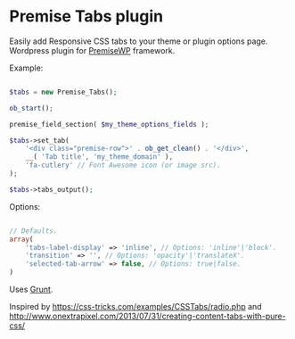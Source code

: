 # Premise Tabs plugin

Easily add Responsive CSS tabs to your theme or plugin options page.
Wordpress plugin for [PremiseWP](https://github.com/PremiseWP/Premise-WP) framework.

Example:

```php

$tabs = new Premise_Tabs();

ob_start();

premise_field_section( $my_theme_options_fields );

$tabs->set_tab(
	'<div class="premise-row">' . ob_get_clean() . '</div>',
	__( 'Tab title', 'my_theme_domain' ),
	'fa-cutlery' // Font Awesome icon (or image src).
);

$tabs->tabs_output();

```

Options:

```php

// Defaults.
array(
	'tabs-label-display' => 'inline', // Options: 'inline'|'block'.
	'transition' => '', // Options: 'opacity'|'translateX'.
	'selected-tab-arrow' => false, // Options: true|false.
)

```

Uses [Grunt](http://gruntjs.com/getting-started).

Inspired by https://css-tricks.com/examples/CSSTabs/radio.php and http://www.onextrapixel.com/2013/07/31/creating-content-tabs-with-pure-css/